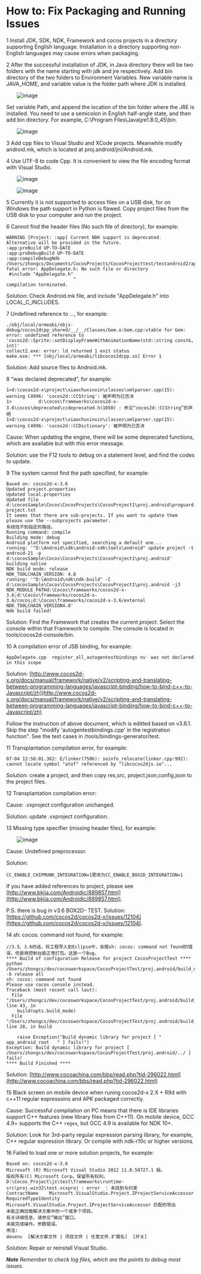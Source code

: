 # How to: Fix Packaging and Running Issues #

1 Install JDK, SDK, NDK, Framework and cocos projects in a directory supporting English language. Installation in a directory supporting non-English languages may cause errors when packaging. 

2 After the successful installation of JDK, in Java directory there will be two folders with the name starting with jdk and jre respectively. Add bin directory of the two folders to Environment Variables. New variable name is JAVA_HOME, and variable value is the folder path where JDK is installed. 

&emsp;&emsp;![image](res_en/image0001.png)
 
Set variable Path, and append the location of the bin folder where the JRE is installed. You need to use a semicolon in English half-angle state, and then add bin directory. For example, C:\Program Files\Java\jre1.8.0_45\bin.

&emsp;&emsp;![image](res_en/image0002.png)

3 Add cpp files to Visual Studio and XCode projects. Meanwhile modify android.mk, which is located at proj.android/jni/Android.mk. 

4 Use UTF-8 to code Cpp. It is convenient to view the file encoding format with Visual Studio. 

&emsp;&emsp;![image](res/image0004.png)

&emsp;&emsp;![image](res/image0003.png)

5 Currently it is not supported to access files on a USB disk, for on Windows the path support in Python is flawed. Copy project files from the USB disk to your computer and run the project. 

6  Cannot find the header files (No such file of directory), for example: 

    WARNING [Project: :app] Current NDK support is deprecated.  Alternative will be provided in the future.
	:app:preBuild UP-TO-DATE
	:app:preDebugBuild UP-TO-DATE
	:app:compileDebugNdk
	/Users/zhongcs/Documents/CocosProjects/CocosProjecttest/testandroid2/app/src/main/jni/hellocpp/main.cpp:1:25: fatal error: AppDelegate.h: No such file or directory
	 #include "AppDelegate.h"
	                         ^
	compilation terminated.

Solution: Check Android.mk file, and include "AppDelegate.h" into LOCAL_C_INCLUDES. 

7 Undefined reference to …, for example: 
 
	./obj/local/armeabi/objs-debug/cocos2dcpp_shared/__/__/Classes/Gem.o:Gem.cpp:vtable for Gem: error: undefined reference to 'cocos2d::Sprite::setDisplayFrameWithAnimationName(std::string const&, int)'
	collect2.exe: error: ld returned 1 exit status
	make.exe: *** [obj/local/armeabi/libcocos2dcpp.so] Error 1

Solution: Add source files to Android.mk.

8 “was declared deprecated”, for example: 

	1>d:\cocos2d-x\project\xiaochuxinxin\classes\xmlparser.cpp(15): warning C4996: 'cocos2d::CCString': 被声明为已否决
	1>          d:\cocos\frameworks\cocos2d-x-3.6\cocos\deprecated\ccdeprecated.h(1050) : 参见“cocos2d::CCString”的声明
	1>d:\cocos2d-x\project\xiaochuxinxin\classes\xmlparser.cpp(15): warning C4996: 'cocos2d::CCDictionary': 被声明为已否决

Cause: When updating the engine, there will be some deprecated functions, which are available but with this error message. 

Solution:  use the F12 tools to debug on a statement level, and find the codes to update. 

9 The system cannot find the path specified, for example: 

	Based on: cocos2d-x-3.6
	Updated project.properties
	Updated local.properties
	Updated file d:\cocosSample\Cocos\CocosProjects\CocosProject1\proj.android\proguard-project.txt
	It seems that there are sub-projects. If you want to update them
	please use the --subprojects parameter.
	系统找不到指定的路径。
	Running command: compile
	Building mode: debug
	Android platform not specified, searching a default one...
	running: '"D:\Android\sdk\android-sdk\tools\android" update project -t android-21 -p d:\cocosSample\Cocos\CocosProjects\CocosProject1\proj.android'
	building native
	NDK build mode: release
	NDK_TOOLCHAIN_VERSION: 4.8
	running: '"D:\Android\ndk\ndk-build" -C d:\cocosSample\Cocos\CocosProjects\CocosProject1\proj.android -j3 NDK_MODULE_PATHd:\Cocos\frameworks/cocos2d-x-3.6;d:\Cocos\frameworks/cocos2d-x-3.6/cocos;d:\Cocos\frameworks/cocos2d-x-3.6/external NDK_TOOLCHAIN_VERSION4.8'
	Ndk build failed!

Solution: Find the Framework that creates the current project. Select the console within that Framework to compile. The console is located in tools/cocos2d-console/bin. 

10 A compilation error of JSB binding, for example: 

	AppDelegate.cpp  register_all_autogentestbindings ns' was not declared in this scope

Solution: [http://www.cocos2d-x.org/docs/manual/framework/native/v2/scripting-and-translating-between-programming-languages/javascript-binding/how-to-bind-c++-to-Javascript/zh](http://www.cocos2d-x.org/docs/manual/framework/native/v2/scripting-and-translating-between-programming-languages/javascript-binding/how-to-bind-c++-to-Javascript/zh) 

Follow the instruction of above document, which is editted based on v3.6.1. Skip the step "modify 'autogentestbindings.cpp' in the registration function". See the test cases in /tools/bindings-generator/test. 

11 Transplantation compilation error, for example: 

    07-04 12:58:01.362: E/linker(7506): soinfo_relocate(linker.cpp:992): cannot locate symbol "atof" referenced by "libcocos2djs.so"...

Solution: create a project, and then copy res,src, project.json,config.json to the project files. 

12 Transplantation compilation error:

Cause: .vxproject configuration unchanged. 

Solution: update .vxproject configuration. 

13 Missing type specifier (missing header files), for example: 

&emsp;&emsp;![image](res/image0005.png)

Cause: Undefined preprocessor.

Solution: 

    CC_ENABLE_CHIPMUNK_INTEGRATION=1更改为CC_ENABLE_BOX2D_INTEGRATION=1

If you have added references to project, please see [http://www.bkjia.com/Androidjc/889857.html](http://www.bkjia.com/Androidjc/889857.html).

P.S. there is bug in v3.6 BOX2D- TEST. Solution: [https://github.com/cocos2d/cocos2d-x/issues/12104](https://github.com/cocos2d/cocos2d-x/issues/12104). 

14 sh: cocos: command not found, for example: 

	//3.5、3.6的话，将工程导入到Eclipse中，会报sh: cocos: command not found的错误，但是用控制台能正常打包。这是一个Bug。
	**** Build of configuration Release for project CocosProjectTest ****
	python /Users/zhongcs/dev/cocosworkspace/CocosProjectTest/proj.android/build_native.py -b release all 
	sh: cocos: command not found
	Please use cocos console instead.
	Traceback (most recent call last):
	  File "/Users/zhongcs/dev/cocosworkspace/CocosProjectTest/proj.android/build_native.py", line 43, in 
	    build(opts.build_mode)
	  File "/Users/zhongcs/dev/cocosworkspace/CocosProjectTest/proj.android/build_native.py", line 28, in build
	
	    raise Exception("Build dynamic library for project [ "   app_android_root   " ] fails!")
	Exception: Build dynamic library for project [ /Users/zhongcs/dev/cocosworkspace/CocosProjectTest/proj.android/../ ] fails!
	**** Build Finished ****

Solution: [http://www.cocoachina.com/bbs/read.php?tid-296022.html](http://www.cocoachina.com/bbs/read.php?tid-296022.html)

15 Black screen on mobile device when runing cocos2d-x 2.X + R9d with c++11 regular expressoins and APK packaged correctly. 

Cause: Successful compilation on PC means that there is IDE libraries support C++ features (new library files from C++11). On mobile device, GCC 4.9+ supports the C++  `regex`, but GCC 4.9 is available for NDK 10+. 

Solution: Look for 3rd-party regular expression parsing library, for example, C++ regular expression library. Or compile with ndk-r10c or higher versions.  

16 Failed to load one or more solution projects, for example: 

    Based on: cocos2d-x-3.6
    Microsoft (R) Microsoft Visual Studio 2012 11.0.50727.1 版。
    版权所有(C) Microsoft Corp。保留所有权利。
    D:\Cocos_Project\js\test\frameworks\runtime-src\proj.win32\test.vcxproj : error  : 未找到与约束 
	ContractName	Microsoft.VisualStudio.Project.IProjectServiceAccessor
	RequiredTypeIdentity	Microsoft.VisualStudio.Project.IProjectServiceAccessor 匹配的导出
    未能正确加载解决方案中的一个或多个项目。
    有关详细信息，请参见“输出”窗口。
    未能完成操作。参数错误。 
    用法: 
    devenv  [解决方案文件 | 项目文件 | 任意文件.扩展名]  [开关]

Solution: Repair or reinstall Visual Studio. 

***Note** Remember to check log files, which are the points to debug most issues.* 









